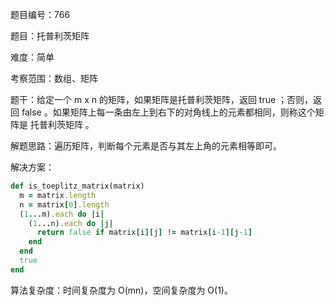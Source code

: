 题目编号：766

题目：托普利茨矩阵

难度：简单

考察范围：数组、矩阵

题干：给定一个 m x n 的矩阵，如果矩阵是托普利茨矩阵，返回 true ；否则，返回 false 。如果矩阵上每一条由左上到右下的对角线上的元素都相同，则称这个矩阵是 托普利茨矩阵 。

解题思路：遍历矩阵，判断每个元素是否与其左上角的元素相等即可。

解决方案：

```ruby
def is_toeplitz_matrix(matrix)
  m = matrix.length
  n = matrix[0].length
  (1...m).each do |i|
    (1...n).each do |j|
      return false if matrix[i][j] != matrix[i-1][j-1]
    end
  end
  true
end
```

算法复杂度：时间复杂度为 O(mn)，空间复杂度为 O(1)。
